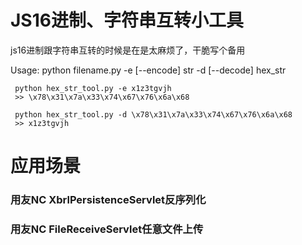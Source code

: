 # JS16进制、字符串互转小工具

js16进制跟字符串互转的时候是在是太麻烦了，干脆写个备用


 Usage: python filename.py -e [--encode] str -d [--decode] hex_str
     
     python hex_str_tool.py -e x1z3tgvjh
     >> \x78\x31\x7a\x33\x74\x67\x76\x6a\x68
     
     python hex_str_tool.py -d \x78\x31\x7a\x33\x74\x67\x76\x6a\x68
     >> x1z3tgvjh


# 应用场景
### 用友NC XbrlPersistenceServlet反序列化

### 用友NC FileReceiveServlet任意文件上传
